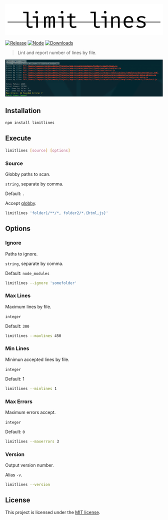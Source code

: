 <p align="center">
  <img src="./docs/logo.svg" alt="limit lines" width="600">
<p>

[![Release](https://img.shields.io/npm/v/limitlines.svg?style=flat-square&label=release)](https://github.com/tiagoporto/limitlines/releases)
[![Node](https://img.shields.io/node/v/limitlines.svg?style=flat-square)](https://www.npmjs.com/package/limitlines)
[![Downloads](https://img.shields.io/npm/d18m/limitlines.svg?style=flat-square)](https://www.npmjs.com/package/limitlines)

<!-- [![Coverage Status](https://img.shields.io/coveralls/tiagoporto/limitlines.svg?style=flat-square)](https://coveralls.io/github/tiagoporto/limitlines) -->
<!-- [![Mutation testing cover](https://badge.stryker-mutator.io/github.com/tiagoporto/limitlines/main)](https://stryker-mutator.github.io) -->

> Lint and report number of lines by file.

![Screenshot](./docs/Screenshot.png)

## Installation

```bash
npm install limitlines
```

## Execute

```bash
limitlines [source] [options]
```

### Source

Globby paths to scan.

`string`, separate by comma.

Default: `.`

Accept [globby](https://github.com/sindresorhus/globby).

```bash
limitlines 'folder1/**/*, folder2/*.{html,js}'
```

## Options

### Ignore

Paths to ignore.

`string`, separate by comma.

Default: `node_modules`

```bash
limitlines --ignore 'somefolder'
```

### Max Lines

Maximum lines by file.

`integer`

Default: `300`

```bash
limitlines --maxlines 450
```

### Min Lines

Minimun accepted lines by file.

`integer`

Default: 1

```bash
limitlines --minlines 1
```

### Max Errors

Maximum errors accept.

`integer`

Default: `0`

```bash
limitlines --maxerrors 3
```

### Version

Output version number.

Alias `-v`.

```bash
limitlines --version
```

## License

This project is licensed under the [MIT license](https://github.com/tiagoporto/limitlines/blob/main/LICENSE).
